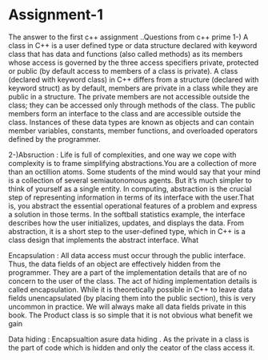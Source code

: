 # Assignment-1
The answer to the first c++ assignment ..Questions from c++ prime
1-) A class in C++ is a user defined type or data structure declared with keyword class that has data and functions (also called methods) as its members whose access is governed by the three access specifiers private, protected or public (by default access to members of a class is private). A class (declared with keyword class) in C++ differs from a structure (declared with keyword struct) as by default, members are private in a class while they are public in a structure. The private members are not accessible outside the class; they can be accessed only through methods of the class. The public members form an interface to the class and are accessible outside the class. Instances of these data types are known as objects and can contain member variables, constants, member functions, and overloaded operators defined by the programmer.

2-)Absruction :
Life is full of complexities, and one way we cope with complexity is to frame simplifying
abstractions.You are a collection of more than an octillion atoms. Some students of the
mind would say that your mind is a collection of several semiautonomous agents. But it’s
much simpler to think of yourself as a single entity. In computing, abstraction is the crucial
step of representing information in terms of its interface with the user.That is, you
abstract the essential operational features of a problem and express a solution in those
terms. In the softball statistics example, the interface describes how the user initializes,
updates, and displays the data. From abstraction, it is a short step to the user-defined type,
which in C++ is a class design that implements the abstract interface.
What

Encapsulation :
All data access must occur through the public interface. Thus, the
data fields of an object are effectively hidden from the programmer.
They are a part of the implementation details that are of no concern
to the user of the class. The act of hiding implementation details is
called encapsulation. While it is theoretically possible in C++ to leave
data fields unencapsulated (by placing them into the public section), this is very
uncommon in practice. We will always make all data fields private in this book.
The Product class is so simple that it is not obvious what benefit we gain

Data hiding : Encapsualtion asure data hiding . As the private in a class is the part of code which is hidden and only the ceator of the class access it.
